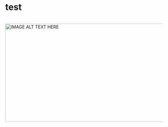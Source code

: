 # test

<a href=""></a>  
<a href="https://v.youku.com/v_show/id_XMzgxMDgzNDQyMA==.html?spm=a2hzp.8244740.0.0
" target="_blank"><img src="https://timgsa.baidu.com/timg?image&quality=80&size=b9999_10000&sec=1536147903622&di=d03c1a848a9ea8dcc46b058123813eaa&imgtype=0&src=http%3A%2F%2Fimg.zcool.cn%2Fcommunity%2F01ccb05707a0ae32f875a94422576d.jpg%40900w_1l_2o_100sh.jpg" 
alt="IMAGE ALT TEXT HERE" width="560" height="315" border="0" /></a>  
